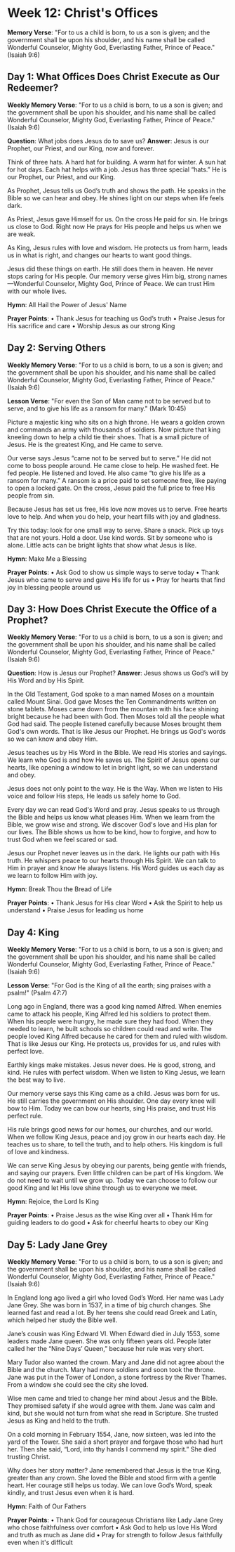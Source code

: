 # Week 12: Christ's Offices
**Memory Verse**: "For to us a child is born, to us a son is given; and the government shall be upon his shoulder, and his name shall be called Wonderful Counselor, Mighty God, Everlasting Father, Prince of Peace." (Isaiah 9:6)

## Day 1: What Offices Does Christ Execute as Our Redeemer?

**Weekly Memory Verse**: "For to us a child is born, to us a son is given; and the government shall be upon his shoulder, and his name shall be called Wonderful Counselor, Mighty God, Everlasting Father, Prince of Peace." (Isaiah 9:6)

**Question**: What jobs does Jesus do to save us?
**Answer**: Jesus is our Prophet, our Priest, and our King, now and forever.

Think of three hats. A hard hat for building. A warm hat for winter. A sun hat for hot days. Each hat helps with a job. Jesus has three special “hats.” He is our Prophet, our Priest, and our King.

As Prophet, Jesus tells us God’s truth and shows the path. He speaks in the Bible so we can hear and obey. He shines light on our steps when life feels dark.

As Priest, Jesus gave Himself for us. On the cross He paid for sin. He brings us close to God. Right now He prays for His people and helps us when we are weak.

As King, Jesus rules with love and wisdom. He protects us from harm, leads us in what is right, and changes our hearts to want good things.

Jesus did these things on earth. He still does them in heaven. He never stops caring for His people. Our memory verse gives Him big, strong names—Wonderful Counselor, Mighty God, Prince of Peace. We can trust Him with our whole lives.

**Hymn**: All Hail the Power of Jesus' Name

**Prayer Points**:
• Thank Jesus for teaching us God’s truth
• Praise Jesus for His sacrifice and care
• Worship Jesus as our strong King

## Day 2: Serving Others

**Weekly Memory Verse**: "For to us a child is born, to us a son is given; and the government shall be upon his shoulder, and his name shall be called Wonderful Counselor, Mighty God, Everlasting Father, Prince of Peace." (Isaiah 9:6)

**Lesson Verse**: "For even the Son of Man came not to be served but to serve, and to give his life as a ransom for many." (Mark 10:45)

Picture a majestic king who sits on a high throne. He wears a golden crown and commands an army with thousands of soldiers. Now picture that king kneeling down to help a child tie their shoes. That is a small picture of Jesus. He is the greatest King, and He came to serve.

Our verse says Jesus “came not to be served but to serve.” He did not come to boss people around. He came close to help. He washed feet. He fed people. He listened and loved. He also came “to give his life as a ransom for many.” A ransom is a price paid to set someone free, like paying to open a locked gate. On the cross, Jesus paid the full price to free His people from sin.

Because Jesus has set us free, His love now moves us to serve. Free hearts love to help. And when you do help, your heart fills with joy and gladness.

Try this today: look for one small way to serve. Share a snack. Pick up toys that are not yours. Hold a door. Use kind words. Sit by someone who is alone. Little acts can be bright lights that show what Jesus is like.

**Hymn**: Make Me a Blessing

**Prayer Points**:
• Ask God to show us simple ways to serve today
• Thank Jesus who came to serve and gave His life for us
• Pray for hearts that find joy in blessing people around us

## Day 3: How Does Christ Execute the Office of a Prophet?

**Weekly Memory Verse**: "For to us a child is born, to us a son is given; and the government shall be upon his shoulder, and his name shall be called Wonderful Counselor, Mighty God, Everlasting Father, Prince of Peace." (Isaiah 9:6)

**Question**: How is Jesus our Prophet?
**Answer**: Jesus shows us God’s will by His Word and by His Spirit.

In the Old Testament, God spoke to a man named Moses on a mountain called Mount Sinai. God gave Moses the Ten Commandments written on stone tablets. Moses came down from the mountain with his face shining bright because he had been with God. Then Moses told all the people what God had said. The people listened carefully because Moses brought them God's own words. That is like Jesus our Prophet. He brings us God's words so we can know and obey Him.

Jesus teaches us by His Word in the Bible. We read His stories and sayings. We learn who God is and how He saves us. The Spirit of Jesus opens our hearts, like opening a window to let in bright light, so we can understand and obey.

Jesus does not only point to the way. He is the Way. When we listen to His voice and follow His steps, He leads us safely home to God.

Every day we can read God's Word and pray. Jesus speaks to us through the Bible and helps us know what pleases Him. When we learn from the Bible, we grow wise and strong. We discover God's love and His plan for our lives. The Bible shows us how to be kind, how to forgive, and how to trust God when we feel scared or sad.

Jesus our Prophet never leaves us in the dark. He lights our path with His truth. He whispers peace to our hearts through His Spirit. We can talk to Him in prayer and know He always listens. His Word guides us each day as we learn to follow Him with joy.

**Hymn**: Break Thou the Bread of Life

**Prayer Points**:
• Thank Jesus for His clear Word
• Ask the Spirit to help us understand
• Praise Jesus for leading us home

## Day 4: King

**Weekly Memory Verse**: "For to us a child is born, to us a son is given; and the government shall be upon his shoulder, and his name shall be called Wonderful Counselor, Mighty God, Everlasting Father, Prince of Peace." (Isaiah 9:6)

**Lesson Verse**: "For God is the King of all the earth; sing praises with a psalm!" (Psalm 47:7)

Long ago in England, there was a good king named Alfred. When enemies came to attack his people, King Alfred led his soldiers to protect them. When his people were hungry, he made sure they had food. When they needed to learn, he built schools so children could read and write. The people loved King Alfred because he cared for them and ruled with wisdom. That is like Jesus our King. He protects us, provides for us, and rules with perfect love.

Earthly kings make mistakes. Jesus never does. He is good, strong, and kind. He rules with perfect wisdom. When we listen to King Jesus, we learn the best way to live.

Our memory verse says this King came as a child. Jesus was born for us. He still carries the government on His shoulder. One day every knee will bow to Him. Today we can bow our hearts, sing His praise, and trust His perfect rule.

His rule brings good news for our homes, our churches, and our world. When we follow King Jesus, peace and joy grow in our hearts each day. He teaches us to share, to tell the truth, and to help others. His kingdom is full of love and kindness.

We can serve King Jesus by obeying our parents, being gentle with friends, and saying our prayers. Even little children can be part of His kingdom. We do not need to wait until we grow up. Today we can choose to follow our good King and let His love shine through us to everyone we meet.

**Hymn**: Rejoice, the Lord Is King

**Prayer Points**:
• Praise Jesus as the wise King over all
• Thank Him for guiding leaders to do good
• Ask for cheerful hearts to obey our King

## Day 5: Lady Jane Grey

**Weekly Memory Verse**: "For to us a child is born, to us a son is given; and the government shall be upon his shoulder, and his name shall be called Wonderful Counselor, Mighty God, Everlasting Father, Prince of Peace." (Isaiah 9:6)

In England long ago lived a girl who loved God’s Word. Her name was Lady Jane Grey. She was born in 1537, in a time of big church changes. She learned fast and read a lot. By her teens she could read Greek and Latin, which helped her study the Bible well.

Jane’s cousin was King Edward VI. When Edward died in July 1553, some leaders made Jane queen. She was only fifteen years old. People later called her the “Nine Days’ Queen,” because her rule was very short.

Mary Tudor also wanted the crown. Mary and Jane did not agree about the Bible and the church. Mary had more soldiers and soon took the throne. Jane was put in the Tower of London, a stone fortress by the River Thames. From a window she could see the city she loved.

Wise men came and tried to change her mind about Jesus and the Bible. They promised safety if she would agree with them. Jane was calm and kind, but she would not turn from what she read in Scripture. She trusted Jesus as King and held to the truth.

On a cold morning in February 1554, Jane, now sixteen, was led into the yard of the Tower. She said a short prayer and forgave those who had hurt her. Then she said, “Lord, into thy hands I commend my spirit.” She died trusting Christ.

Why does her story matter? Jane remembered that Jesus is the true King, greater than any crown. She loved the Bible and stood firm with a gentle heart. Her courage still helps us today. We can love God’s Word, speak kindly, and trust Jesus even when it is hard.

**Hymn**: Faith of Our Fathers

**Prayer Points**:
• Thank God for courageous Christians like Lady Jane Grey who chose faithfulness over comfort
• Ask God to help us love His Word and truth as much as Jane did
• Pray for strength to follow Jesus faithfully even when it's difficult 